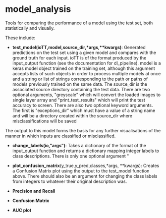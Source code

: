 # model_analysis

Tools for comparing the performance of a model using the test set, both statistically and visually.

These include:

- __test_model(ioTT,model,source_dir,\*args,\*\*kwargs)__: Generated predictions on the test set using a given model and compares with the ground truth for each input. ioTT is of the format produced by the input\_output function (see the documentation for dl\_pipeline). model is a keras model object trained on the training set, although this argument accepts lists of such objects in order to process multiple models at once and a string or list of strings corresponding to the path or paths of models previously trained on the same data. The source\_dir is the associated source directory containing the test data. There are two optional arguments, "greyscale" which will convert the loaded images to single layer array and "print_test_results" which will print the test accuracy to screen. There are also two optional keyword arguments. The first is "exceptions_dir" which must have a value of a string name and will be a directory created within the source_dir where misclassifications will be saved 

The output to this model forms the basis for any further visualisations of the manner in which inputs are classified or misclassified. 

- __change_labels(io,"args")__: Takes a dictionary of the format of the input_output function and returns a dictionary mapping integer labels to class descriptions. There is only one optional argument "

- __plot\_confusion\_matrix__(y_true,y_pred,classes,\*args, \*\*kwargs): Creates a Confusion Matrix plot using the output to the test\_model function above. There should also be an argument for changing the class labels from integers to whatever their original description was. 


- __Precision and Recall__
- __Confusion Matrix__
- __AUC plot__

